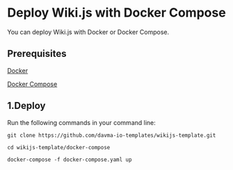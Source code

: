 # Deploy Wiki.js with Docker Compose
You can deploy Wiki.js with Docker or Docker Compose.

## Prerequisites 

[Docker](https://docs.docker.com/install)

[Docker Compose](https://docs.docker.com/compose/install)


## 1.Deploy

Run the following commands in your command line:

````
git clone https://github.com/davma-io-templates/wikijs-template.git
````
````
cd wikijs-template/docker-compose
````
````
docker-compose -f docker-compose.yaml up
````